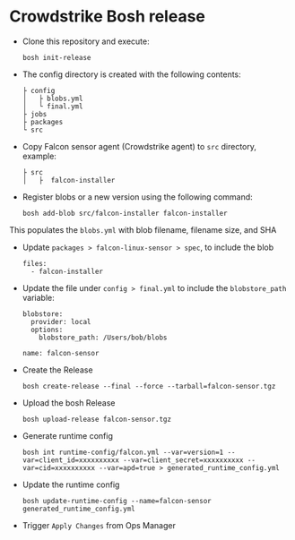 # Crowdstrike Bosh release

* Clone this repository and execute:

  `bosh init-release`


* The config directory is created with the following contents:
  ```
  ├ config
  │   ├ blobs.yml
  │   └ final.yml
  ├ jobs
  ├ packages
  └ src
  ```

* Copy Falcon sensor agent (Crowdstrike agent) to `src` directory, example:
  ```
  ├ src
  │   ├  falcon-installer
  ```

* Register blobs or a new version using the following command:
  ```
  bosh add-blob src/falcon-installer falcon-installer
  ```
This populates the `blobs.yml` with blob filename, filename size, and SHA

* Update `packages > falcon-linux-sensor > spec`, to include the blob
  ```
  files:
    - falcon-installer
  ```

* Update the file under `config > final.yml` to include the `blobstore_path` variable:

  ```
  blobstore:
    provider: local
    options:
      blobstore_path: /Users/bob/blobs

  name: falcon-sensor
  ```

* Create the Release
  ```
  bosh create-release --final --force --tarball=falcon-sensor.tgz
  ```

* Upload the bosh Release
  ```
  bosh upload-release falcon-sensor.tgz
  ```

* Generate runtime config
  ```
  bosh int runtime-config/falcon.yml --var=version=1 --var=client_id=xxxxxxxxxx --var=client_secret=xxxxxxxxxx --var=cid=xxxxxxxxxx --var=apd=true > generated_runtime_config.yml
  ```

* Update the runtime config
  ```
  bosh update-runtime-config --name=falcon-sensor generated_runtime_config.yml
  ```

* Trigger `Apply Changes` from Ops Manager


